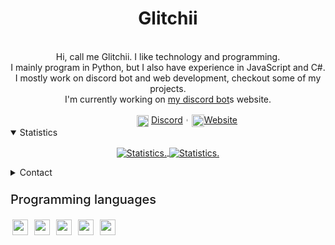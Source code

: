 <div>
  <p align="center">
    <!-- <img src="https://avatars2.githubusercontent.com/u/46096865?s=460&u=c17d80c0914eb1efe02ebe9aeba11b1e3cf9212a" width="30%"> -->
    <h1 align="center" >Glitchii</h1>
    <br>
    <div align="center">
      Hi, call me Glitchii. I like technology and programming.<br>
      I mainly program in Python, but I also have experience in JavaScript and C#.
      I mostly work on discord bot and web development, checkout some of my projects.<br>
      I'm currently working on <a href="https://discord.com/oauth2/authorize?client_id=663074487335649292&scope=bot&permissions=1479928959"> my discord bot</a>s website.
    </div>
  </p>
  <div style="display: flex; text-align: center; position: relative; left: 50%; transform: translateX(-50px);" align="center">
    <div>
      <img src="https://img.icons8.com/color/1600/discord-new-logo.png" width="19px" style="text-align:center" align="center">
      <a href="https://discord.com/users/642791754160013312">Discord</a>︲<img src="https://avatars2.githubusercontent.com/u/46096865?s=460&u=c17d80c0914eb1efe02ebe9aeba11b1e3cf9212a" width="20px" style="text-align:center" align="center"><a href="https://glitchii.github.io/">Website</a>
    </div>
  </div>

<details style="cursor: pointer;" open>
  <summary>Statistics</summary>
<p align=center>
<a href="https://github.com/glitchii">
  <img align="center" src="https://github-readme-stats.vercel.app/api?username=glitchii&show_icons=true&include_all_commits=true&show_icons=true&title_color=303030&icon_color=303030&text_color=303030&bg_color=ffffff&hide_border=true" alt="Statistics." />
  <img align="center" src="https://github-readme-stats.vercel.app/api/top-langs/?username=glitchii&show_icons=true&show_icons=true&title_color=000&icon_color=303030&text_color=303030&bg_color=ffffff&hide_border=true" alt="Statistics." />
<!--   <img align="center" src="https://github-readme-stats.vercel.app/api?username=glitchii&show_icons=true&include_all_commits=true&show_icons=true&title_color=fff&icon_color=f0f0f0&text_color=f0f0f0&bg_color=151b22&hide_border=true" alt="Statistics." /> -->
<!--   <img align="center" src="https://github-readme-stats.vercel.app/api/top-langs/?username=glitchii&show_icons=true&show_icons=true&title_color=&icon_color=f0f0f0&text_color=f0f0f0&bg_color=151b22&hide_border=true" alt="Statistics." /> -->
</a>
</p>
</details>

<details style="cursor: pointer;">
  <summary style="margin-bottom: 3px">Contact</summary>
       <img src="https://discord.com/assets/e05ead6e6ebc08df9291738d0aa6986d.png" width="19px " style="text-align:center" align="center">
       <a href="https://discord.com/users/642791754160013312">Discord: Λcє#2104</a>
  <br>
       <img src="https://www.flaticon.com/svg/static/icons/svg/580/580704.svg" width="19px " style="text-align:center" align="center">
       <a href="mailto:hello@tempfile.site">Email: hello@tempfile.site</a>
  <br>     I'm quite active on discord, so feel free to message me there if you prefer
</details>

<div width="100%" height="1px" style="background: linear-gradient(to right, transparent, lightgrey, transparent); margin: 10px;"></div>
<p style="font-size: 20px;  font-weight: 500;">Programming languages</p>
<div>
  <img src="https://cdn.freebiesupply.com/logos/large/2x/python-5-logo-png-transparent.png" align="center" width="25px" style="padding: 0 3px;">
  <img src="https://upload.wikimedia.org/wikipedia/commons/thumb/9/99/Unofficial_JavaScript_logo_2.svg/768px-Unofficial_JavaScript_logo_2.svg.png" align="center" width="25px" style="padding: 0 3px;">
  <img src="https://miro.medium.com/max/400/1*7xUxphx7WwttvlFu5gVvVw.png" align="center" width="25px" style="padding: 0 3px;">
  <img src="https://www.ostraining.com/cdn/images/coding/html5-css3-hd.jpg" align="center" width="25px" style="padding: 0 3px;">
  <img src="https://upload.wikimedia.org/wikipedia/commons/thumb/7/7a/C_Sharp_logo.svg/1200px-C_Sharp_logo.svg.png" align="center" width="25px" style="padding: 0 3px;">
</div>
<!-- <p align="center" style="text-align: center; font-size:10px">I used '<a href="https://github.com/anuraghazra/github-readme-stats">github-readme-stats</a>' for the stats</p> -->
</div>
